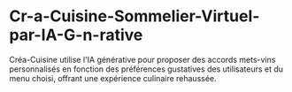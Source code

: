 # Cr-a-Cuisine-Sommelier-Virtuel-par-IA-G-n-rative
Créa-Cuisine utilise l'IA générative pour proposer des accords mets-vins personnalisés en fonction des préférences gustatives des utilisateurs et du menu choisi, offrant une expérience culinaire rehaussée.
